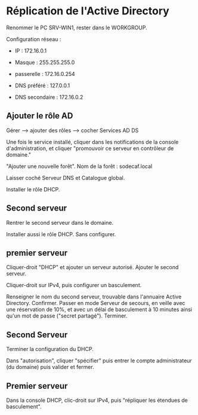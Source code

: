 # Réplication de l'Active Directory

Renommer le PC SRV-WIN1, rester dans le WORKGROUP.

Configuration réseau :

- IP : 172.16.0.1

- Masque : 255.255.255.0

- passerelle : 172.16.0.254

- DNS préféré : 127.0.0.1

- DNS secondaire : 172.16.0.2

## Ajouter le rôle AD

Gérer --> ajouter des rôles --> cocher Services AD DS

Une fois le service installé, cliquer dans les notifications de la console d'administration, et cliquer "promouvoir ce serveur en contrôleur de domaine."

"Ajouter une nouvelle forêt". Nom de la forêt : sodecaf.local

Laisser coché Serveur DNS et Catalogue global.

Installer le rôle DHCP.

## Second serveur

Rentrer le second serveur dans le domaine.

Installer aussi le rôle DHCP. Sans configurer.

## premier serveur

Cliquer-droit "DHCP" et ajouter un serveur autorisé. Ajouter le second serveur.

Cliquer-droit sur IPv4, puis configurer un basculement.

Renseigner le nom du second serveur, trouvable dans l'annuaire Active Directory. Confirmer. Passer en mode Serveur de secours, en veille avec une réservation de 10%, et avec un délai de basculement à 10 minutes ainsi qu'un mot de passe ("secret partagé"). Terminer.

## Second Serveur

Terminer la configuration du DHCP.

Dans "autorisation", cliquer "spécifier" puis entrer le compte administrateur (du domaine) puis valider et fermer.

## Premier serveur

Dans la console DHCP, clic-droit sur IPv4, puis "répliquer les étendues de basculement".
